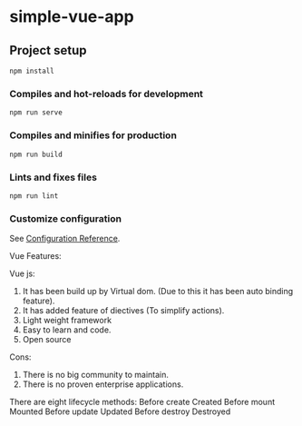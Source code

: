 # simple-vue-app

## Project setup

```
npm install
```

### Compiles and hot-reloads for development

```
npm run serve
```

### Compiles and minifies for production

```
npm run build
```

### Lints and fixes files

```
npm run lint
```

### Customize configuration

See [Configuration Reference](https://cli.vuejs.org/config/).

Vue Features:

Vue js:

1. It has been build up by Virtual dom. (Due to this it has been auto binding feature).
2. It has added feature of diectives (To simplify actions).
3. Light weight framework
4. Easy to learn and code.
5. Open source

Cons:

1. There is no big community to maintain.
2. There is no proven enterprise applications.

There are eight lifecycle methods:
Before create
Created
Before mount
Mounted
Before update
Updated
Before destroy
Destroyed
